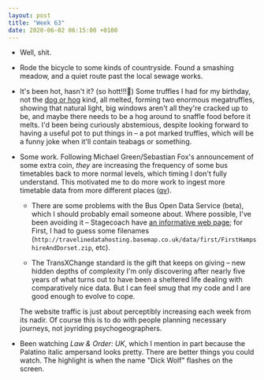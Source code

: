 ```yaml
---
layout: post
title: "Week 63"
date: 2020-06-02 06:15:00 +0100
---
```


- Well, shit.

- Rode the bicycle to some kinds of countryside. Found a smashing meadow, and a quiet route past the local sewage works.

- It's been hot, hasn't it? (so hott!!!💯) Some truffles I had for my birthday, not the [dog or hog](https://en.wikipedia.org/wiki/Truffle#Extraction "the best chart on Wikipedia") kind, all melted, forming two enormous megatruffles, showing that natural light, big windows aren't all they're cracked up to be, and maybe there needs to be a hog around to snaffle food before it melts. I'd been being curiously abstemious, despite looking forward to having a useful pot to put things in – a pot marked <span class="caps">truffles</span>, which will be a funny joke when it'll contain teabags or something.

- Some work. Following Michael Green/Sebastian Fox's announcement of some extra coin, _they_ are increasing the frequency of some bus timetables back to more normal levels, which timing I don't fully understand. This motivated me to do more work to ingest more timetable data from more different places ([qv](/2020/03/week-54)).

   - There are some problems with the Bus Open Data Service <span class="caps">(beta)</span>, which I should probably email someone about. Where possible, I've been avoiding it – Stagecoach have [an informative web page](https://www.stagecoachbus.com/open-data); for First, I had to guess some filenames (`http://travelinedatahosting.basemap.co.uk/data/first/FirstHampshireAndDorset.zip`, etc).

   - The TransXChange standard is the gift that keeps on giving – new hidden depths of complexity I'm only discovering after nearly five years of what turns out to have been a sheltered life dealing with comparatively nice data. But I can feel smug that my code and I are good enough to evolve to cope.

  The website traffic is just about perceptibly increasing each week from its nadir. Of course this is to do with people planning necessary journeys, not joyriding psychogeographers.

- Been watching <cite>Law & Order: UK</cite>, which I mention in part because the Palatino italic ampersand looks pretty. There are better things you could watch. The highlight is when the name "Dick Wolf" flashes on the screen.
